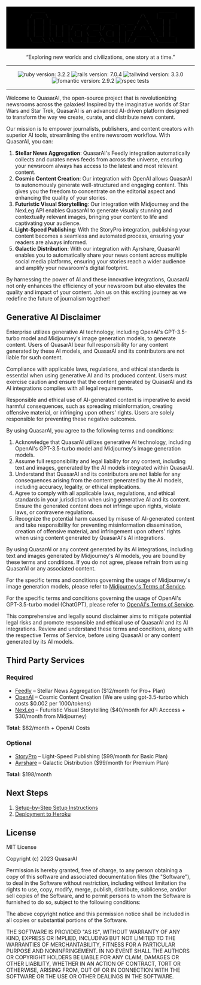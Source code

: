<pre align="center" style="background-color: black;">
   ____                                    _____ 
  / __ \                             /\   |_   _|
 | |  | |_   _  __ _ ___  __ _ _ __ /  \    | |  
 | |  | | | | |/ _` / __|/ _` | '__/ /\ \   | |  
 | |__| | |_| | (_| \__ \ (_| | | / ____ \ _| |_ 
  \___\_\\__,_|\__,_|___/\__,_|_|/_/    \_\_____|
                                                                                                      
</pre>

<p align="center">“Exploring new worlds and civilizations, one story at a time.”</p>

----
<p align="center">
    <img alt="ruby version: 3.2.2" src="https://img.shields.io/badge/Ruby-3.2.2-brightgreen" />
    <img alt="rails version: 7.0.4" src="https://img.shields.io/badge/Rails-7.0.4-brightgreen" />
    <img alt="tailwind version: 3.3.0" src="https://img.shields.io/badge/Tailwind-3.3.0-blue" />
    <img alt="fomantic version: 2.9.2" src="https://img.shields.io/badge/Fomantic-2.9.2-blue" />
    <img alt="rspec tests" src="https://github.com/realstorypro/enterprise/actions/workflows/ruby_on_rails.yml/badge.svg" />
</p>

----

Welcome to QuasarAI, the open-source project that is revolutionizing newsrooms across the galaxies! Inspired by the imaginative worlds of Star Wars and Star Trek, QuasarAI is an advanced AI-driven platform designed to transform the way we create, curate, and distribute news content.

Our mission is to empower journalists, publishers, and content creators with superior AI tools, streamlining the entire newsroom workflow. With QuasarAI, you can:

1. __Stellar News Aggregation__: QuasarAI's Feedly integration automatically collects and curates news feeds from across the universe, ensuring your newsroom always has access to the latest and most relevant content.
2. __Cosmic Content Creation__: Our integration with OpenAI allows QuasarAI to autonomously generate well-structured and engaging content. This gives you the freedom to concentrate on the editorial aspect and enhancing the quality of your stories.
3. __Futuristic Visual Storytelling__: Our integration with Midjourney and the NexLeg API enables QuasarAI to generate visually stunning and contextually relevant images, bringing your content to life and captivating your audience.
4. __Light-Speed Publishing__: With the StoryPro integration, publishing your content becomes a seamless and automated process, ensuring your readers are always informed.
5. __Galactic Distribution__: With our integration with Ayrshare, QuasarAI enables you to automatically share your news content across multiple social media platforms, ensuring your stories reach a wider audience and amplify your newsroom's digital footprint.

By harnessing the power of AI and these innovative integrations, QuasarAI not only enhances the efficiency of your newsroom but also elevates the quality and impact of your content. Join us on this exciting journey as we redefine the future of journalism together!

## Generative AI Disclaimer
Enterprise utilizes generative AI technology, including OpenAI's GPT-3.5-turbo model and Midjourney's image generation models, to generate content. Users of QuasarAI bear full responsibility for any content generated by these AI models, and QuasarAI and its contributors are not liable for such content.

Compliance with applicable laws, regulations, and ethical standards is essential when using generative AI and its produced content. Users must exercise caution and ensure that the content generated by QuasarAI and its AI integrations complies with all legal requirements.

Responsible and ethical use of AI-generated content is imperative to avoid harmful consequences, such as spreading misinformation, creating offensive material, or infringing upon others' rights. Users are solely responsible for preventing these negative outcomes.

By using QuasarAI, you agree to the following terms and conditions:
1. Acknowledge that QuasarAI utilizes generative AI technology, including OpenAI's GPT-3.5-turbo model and Midjourney's image generation models.
2. Assume full responsibility and legal liability for any content, including text and images, generated by the AI models integrated within QuasarAI.
3. Understand that QuasarAI and its contributors are not liable for any consequences arising from the content generated by the AI models, including accuracy, legality, or ethical implications.
4. Agree to comply with all applicable laws, regulations, and ethical standards in your jurisdiction when using generative AI and its content. Ensure the generated content does not infringe upon rights, violate laws, or contravene regulations.
5. Recognize the potential harm caused by misuse of AI-generated content and take responsibility for preventing misinformation dissemination, creation of offensive material, and infringement upon others' rights when using content generated by QuasarAI's AI integrations.

By using QuasarAI or any content generated by its AI integrations, including text and images generated by Midjourney's AI models, you are bound by these terms and conditions. If you do not agree, please refrain from using QuasarAI or any associated content.

For the specific terms and conditions governing the usage of Midjourney's image generation models, please refer to [Midjourney's Terms of Service](https://docs.midjourney.com/docs/terms-of-service).

For the specific terms and conditions governing the usage of OpenAI's GPT-3.5-turbo model (ChatGPT), please refer to [OpenAI's Terms of Service](https://openai.com/policies/terms-of-use).

This comprehensive and legally sound disclaimer aims to mitigate potential legal risks and promote responsible and ethical use of QuasarAI and its AI integrations. Review and understand these terms and conditions, along with the respective Terms of Service, before using QuasarAI or any content generated by its AI models.

## Third Party Services
### Required
- [Feedly](https://feedly.com/i/welcome) – Stellar News Aggregation ($12/month for Pro+ Plan)
- [OpenAI](https://beta.openai.com/) – Cosmic Content Creation (We are using gpt-3.5-turbo which costs $0.002 per 1000/tokens)
- [NexLeg](https://nexleg.com/) – Futuristic Visual Storytelling ($40/month for API Acccess + $30/month from Midjourney)

__Total:__ $82/month + OpenAI Costs

### Optional
- [StoryPro](https://storypro.io/) – Light-Speed Publishing ($99/month for Basic Plan)
- [Ayrshare](https://www.ayrshare.com/) – Galactic Distribution ($99/month for Premium Plan)

__Total:__ $198/month

## Next Steps
1. [Setup-by-Step Setup Instructions](https://github.com/realstorypro/enterprise/wiki/Local-Setup)
2. [Deployment to Heroku](https://github.com/realstorypro/enterprise/wiki/Deployment-to-Heroku)


## License
MIT License

Copyright (c) 2023 QuasarAI

Permission is hereby granted, free of charge, to any person obtaining a copy
of this software and associated documentation files (the "Software"), to deal
in the Software without restriction, including without limitation the rights
to use, copy, modify, merge, publish, distribute, sublicense, and/or sell
copies of the Software, and to permit persons to whom the Software is
furnished to do so, subject to the following conditions:

The above copyright notice and this permission notice shall be included in all
copies or substantial portions of the Software.

THE SOFTWARE IS PROVIDED "AS IS", WITHOUT WARRANTY OF ANY KIND, EXPRESS OR
IMPLIED, INCLUDING BUT NOT LIMITED TO THE WARRANTIES OF MERCHANTABILITY,
FITNESS FOR A PARTICULAR PURPOSE AND NONINFRINGEMENT. IN NO EVENT SHALL THE
AUTHORS OR COPYRIGHT HOLDERS BE LIABLE FOR ANY CLAIM, DAMAGES OR OTHER
LIABILITY, WHETHER IN AN ACTION OF CONTRACT, TORT OR OTHERWISE, ARISING FROM,
OUT OF OR IN CONNECTION WITH THE SOFTWARE OR THE USE OR OTHER DEALINGS IN THE
SOFTWARE.
